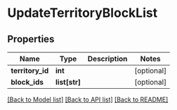 # UpdateTerritoryBlockList

## Properties
Name | Type | Description | Notes
------------ | ------------- | ------------- | -------------
**territory_id** | **int** |  | [optional] 
**block_ids** | **list[str]** |  | [optional] 

[[Back to Model list]](../README.md#documentation-for-models) [[Back to API list]](../README.md#documentation-for-api-endpoints) [[Back to README]](../README.md)

